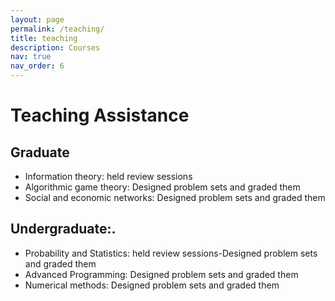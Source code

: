 ```yaml
---
layout: page
permalink: /teaching/
title: teaching
description: Courses
nav: true
nav_order: 6
---
```

# Teaching Assistance
## Graduate
* Information theory: held review sessions
* Algorithmic game theory: Designed problem sets and graded them
* Social and economic networks: Designed problem sets and graded them


## Undergraduate:.
* Probability and Statistics: held review sessions-Designed problem sets and graded them
* Advanced Programming: Designed problem sets and graded them
* Numerical methods: Designed problem sets and graded them

